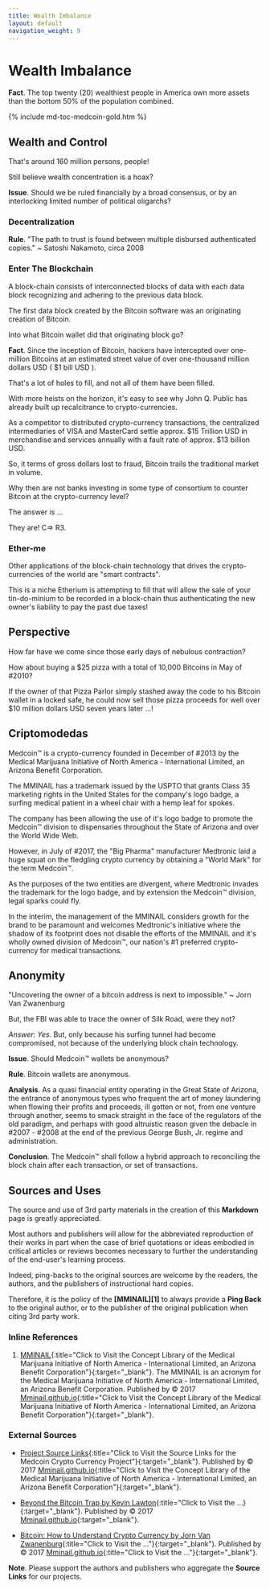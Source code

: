 ```yaml
---
title: Wealth Imbalance
layout: default
navigation_weight: 9
---
```

# Wealth Imbalance

**Fact**. The top twenty (20) wealthiest people in America own more assets than the bottom 50% of the population combined.

{% include md-toc-medcoin-gold.htm %}

## Wealth and Control

That's around 160 million persons, people!

Still believe wealth concentration is a hoax?

**Issue**. Should we be ruled financially by a broad consensus, or by an interlocking limited number of political oligarchs?

### Decentralization

**Rule**. "The path to trust is found between multiple disbursed authenticated copies." ~ Satoshi Nakamoto, circa 2008

### Enter The Blockchain

A block-chain consists of interconnected blocks of data with each data block recognizing and adhering to the previous data block.

The first data block created by the Bitcoin software was an originating creation of Bitcoin.

Into what Bitcoin wallet did that originating block go?

**Fact**. Since the inception of Bitcoin, hackers have intercepted over one-million Bitcoins at an estimated street value of over one-thousand million dollars USD ( $1 bill USD ).

That's a lot of holes to fill, and not all of them have been filled.

With more heists on the horizon, it's easy to see why John Q. Public has already built up recalcitrance to crypto-currencies.

As a competitor to distributed crypto-currency transactions, the centralized intermediaries of VISA and MasterCard settle approx. $15 Trillion USD in merchandise and services annually with a fault rate of approx. $13 billion USD.

So, it terms of gross dollars lost to fraud, Bitcoin trails the traditional market in volume.

Why then are not banks investing in some type of consortium to counter Bitcoin at the crypto-currency level?

The answer is ...

They are! C=> R3.

### Ether-me

Other applications of the block-chain technology that drives the crypto-currencies of the world are "smart contracts".

This is a niche Etherium is attempting to fill that will allow the sale of your tin-do-minium to be recorded in a block-chain thus authenticating the new owner's liability to pay the past due taxes!

## Perspective

How far have we come since those early days of nebulous contraction?

How about buying a $25 pizza with a total of 10,000 Bitcoins in May of #2010?

If the owner of that Pizza Parlor simply stashed away the code to his Bitcoin wallet in a locked safe, he could now sell those pizza proceeds for well over $10 million dollars USD seven years later ...!

## Criptomodedas

Medcoin™ is a crypto-currency founded in December of #2013 by the Medical Marijuana Initiative of North America - International Limited, an Arizona Benefit Corporation.

The MMINAIL has a trademark issued by the USPTO that grants Class 35 marketing rights in the United States for the company's logo badge, a surfing medical patient in a wheel chair with a hemp leaf for spokes.

The company has been allowing the use of it's logo badge to promote the Medcoin™ division to dispensaries throughout the State of Arizona and over the World Wide Web.

However, in July of #2017, the "Big Pharma" manufacturer Medtronic laid a huge squat on the fledgling crypto currency by obtaining a "World Mark" for the term Medcoin™.

As the purposes of the two entities are divergent, where Medtronic invades the trademark for the logo badge, and by extension the Medcoin™ division, legal sparks could fly.

In the interim, the management of the MMINAIL considers growth for the brand to be paramount and welcomes Medtronic's initiative where the shadow of its footprint does not disable the efforts of the MMINAIL and it's wholly owned division of Medcoin™, our nation's #1 preferred crypto-currency for medical transactions.

## Anonymity

"Uncovering the owner of a bitcoin address is next to impossible." ~ Jorn Van Zwanenburg

But, the FBI was able to trace the owner of Silk Road, were they not?

*Answer: Yes.* But, only because his surfing tunnel had become compromised, not because of the underlying block chain technology.

**Issue**. Should Medcoin™ wallets be anonymous?

**Rule**. Bitcoin wallets are anonymous.

**Analysis**. As a quasi financial entity operating in the Great State of Arizona, the entrance of anonymous types who frequent the art of money laundering when flowing their profits and proceeds, ill gotten or not, from one venture through another, seems to smack straight in the face of the regulators of the old paradigm, and perhaps with good altruistic reason given the debacle in #2007 - #2008 at the end of the previous George Bush, Jr. regime and administration.

**Conclusion**. The Medcoin™ shall follow a hybrid approach to reconciling the block chain after each transaction, or set of transactions.

## Sources and Uses

The source and use of 3rd party materials in the creation of this **Markdown** page is greatly appreciated.

Most authors and publishers will allow for the abbreviated reproduction of their works in part when the case of brief quotations or ideas embodied in critical articles or reviews becomes necessary to further the understanding of the end-user's learning process.

Indeed, ping-backs to the original sources are welcome by the readers, the authors, and the publishers of instructional hard copies.

Therefore, it is the policy of the **[MMINAIL][1]** to always provide a **Ping Back** to the original author, or to the publisher of the original publication when citing 3rd party work.

### Inline References

1. [MMINAIL](https://mminail.github.io/){:title="Click to Visit the Concept Library of the Medical Marijuana Initiative of North America - International Limited, an Arizona Benefit Corporation"}{:target="_blank"}. The MMINAIL is an acronym for the Medical Marijuana Initiative of North America - International Limited, an Arizona Benefit Corporation. Published by © 2017 [Mminail.github.io](https://mminail.github.io/){:title="Click to Visit the Concept Library of the Medical Marijuana Initiative of North America - International Limited, an Arizona Benefit Corporation"}{:target="_blank"}.

### External Sources

- [Project Source Links](https://rwebaz.github.io/Medcoin-Crypto-Currency-Project/pages/Source-Links.html){:title="Click to Visit the Source Links for the Medcoin Crypto Currency Project"}{:target="_blank"}. Published by © 2017 [Mminail.github.io](https://mminail.github.io/){:title="Click to Visit the Concept Library of the Medical Marijuana Initiative of North America - International Limited, an Arizona Benefit Corporation"}{:target="_blank"}.

- [Beyond the Bitcoin Trap by Kevin Lawton](https://www.amazon.com){:title="Click to Visit the ...}{:target="_blank"}. Published by © 2017 [Mminail.github.io](https://mminail.github.io/){:target="_blank"}.

- [Bitcoin: How to Understand Crypto Currency by Jorn Van Zwanenburg](https://www.amazon.com){:title="Click to Visit the ..."}{:target="_blank"). Published by © 2017 [Mminail.github.io](https://mminail.github.io/){:title="Click to Visit the ..."}{:target="_blank"}.

**Note**. Please support the authors and publishers who aggregate the **Source Links** for our projects.
